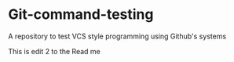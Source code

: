 # Git-command-testing
A repository to test VCS style programming using Github's systems

This is edit 2 to the Read me